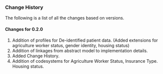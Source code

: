 ### Change History

The following is a list of all the changes based on versions.

#### Changes for 0.2.0 

1. Addition of profiles for De-identified patient data. (Added extensions for agriculture worker status, gender identity, housing status)
2. Addition of linkages from abstract model to implementation details.
3. Added Change History.
4. Addition of codesystems for Agriculture Worker Status, Insurance Type. Housing status.
